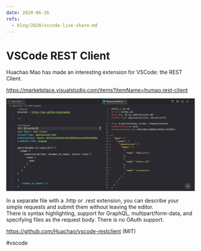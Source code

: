 ```yaml
---
date: 2020-06-26
refs:
  - blog/2020/vscode-live-share.md
---
```


# VSCode REST Client

Huachao Mao has made an interesting extension for VSCode: the REST Client.

https://marketplace.visualstudio.com/items?itemName=humao.rest-client

[![REST client](vscode-rest-client.png "REST client")](vscode-rest-client.png)

In a separate file with a .http or .rest extension, you can describe your simple requests and submit them without leaving the editor.  
There is syntax highlighting, support for GraphQL, multipart/form-data, and specifying files as the request body.
There is no OAuth support.

https://github.com/Huachao/vscode-restclient (MIT)

#vscode
